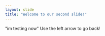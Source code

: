 ```yaml
---
layout: slide
title: "Welcome to our second slide!"
---
```

"im testing now"
Use the left arrow to go back!
